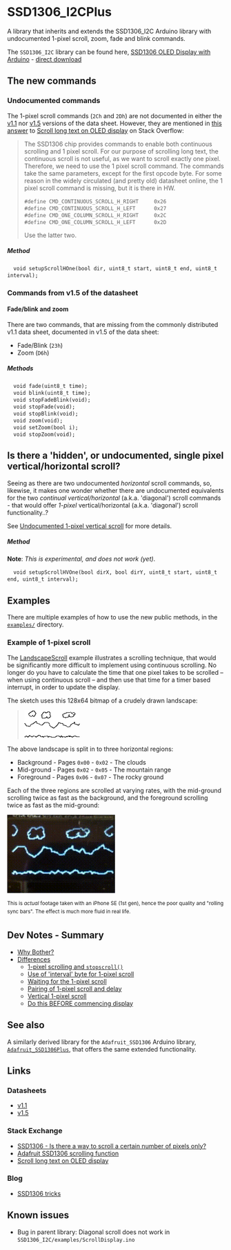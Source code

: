 # SSD1306_I2CPlus
A library that inherits and extends the SSD1306_I2C Arduino library with undocumented 1-pixel scroll, zoom, fade and blink commands.

The `SSD1306_I2C` library can be found here, [SSD1306 OLED Display with Arduino][1] - [direct download][2]

## The new commands

### Undocumented commands

The 1-pixel scroll commands (`2Ch` and `2Dh`) are not documented in either the [v1.1][3] nor [v1.5][4] versions of the data sheet. However, they are mentioned in [this answer](https://stackoverflow.com/a/69200268/4424636) to [Scroll long text on OLED display][7] on Stack Overflow:

> The SSD1306 chip provides commands to enable both continuous scrolling and 1 pixel scroll. For our purpose of scrolling long text, the continuous scroll is not useful, as we want to scroll exactly one pixel. Therefore, we need to use the 1 pixel scroll command. The commands take the same parameters, except for the first opcode byte. For some reason in the widely circulated (and pretty old) datasheet online, the 1 pixel scroll command is missing, but it is there in HW.
> 
>     #define CMD_CONTINUOUS_SCROLL_H_RIGHT		0x26
>     #define CMD_CONTINUOUS_SCROLL_H_LEFT		0x27
>     #define CMD_ONE_COLUMN_SCROLL_H_RIGHT		0x2C
>     #define CMD_ONE_COLUMN_SCROLL_H_LEFT		0x2D
> 
> Use the latter two.

##### Method

```none
  void setupScrollHOne(bool dir, uint8_t start, uint8_t end, uint8_t interval);
```


### Commands from v1.5 of the datasheet

#### Fade/blink and zoom

There are two commands, that are missing from the commonly distributed v1.1 data sheet, documented in v1.5 of the data sheet:

 - Fade/Blink (`23h`)
 - Zoom (`D6h`)

##### Methods

```none
  void fade(uint8_t time);
  void blink(uint8_t time);
  void stopFadeBlink(void);
  void stopFade(void);
  void stopBlink(void);
  void zoom(void);
  void setZoom(bool i);
  void stopZoom(void);
```

## Is there a 'hidden', or undocumented, single pixel vertical/horizontal scroll?

Seeing as there are two undocumented *horizontal* scroll commands, so, likewise, it makes one wonder whether there are undocumented equivalents for the two *continual vertical/horizontal* (a.k.a. 'diagonal') scroll commands - that would offer *1-pixel* vertical/horizontal (a.k.a. 'diagonal') scroll functionality..?

See [Undocumented 1-pixel vertical scroll](xtras/OnePixelVertScroll.md) for more details.

##### Method

**Note**: *This is experimental, and does not work (yet)*.

```none
  void setupScrollHVOne(bool dirX, bool dirY, uint8_t start, uint8_t end, uint8_t interval);
```

## Examples

There are multiple examples of how to use the new public methods, in the [`examples/`](examples/) directory.

### Example of 1-pixel scroll

The [LandscapeScroll](examples/LandscapeScroll/LandscapeScroll.ino) example illustrates a scrolling technique, that would be significantly more difficult to implement using continuous scrolling. No longer do you have to calculate the time that one pixel takes to be scrolled – when using continuous scroll – and then use that time for a timer based interrupt, in order to update the display.

The sketch uses this 128x64 bitmap of a crudely drawn landscape:

> [![128x64 Bitmap landscape][9]][9]

The above landscape is split in to three horizontal regions:

 - Background - Pages `0x00` - `0x02` - The clouds
 - Mid-ground - Pages `0x02` - `0x05` - The mountain range
 - Foreground - Pages `0x06` - `0x07` - The rocky ground

Each of the three regions are scrolled at varying rates, with the mid-ground scrolling twice as fast as the background, and the foreground scrolling twice as fast as the mid-ground:

[![Xiao SSD1306 Landscape Scroll][10]][10]

<sup>This is *actual* footage taken with an iPhone SE (1st gen), hence the poor quality and "rolling sync bars". The effect is much more fluid in real life.</sup>

## Dev Notes - Summary

 - [Why Bother?](xtras/WhyBother.md)
 - [Differences](xtras/DevNotes.md)
   - [1-pixel scrolling and `stopscroll()`](xtras/DevNotes.md#markdown-header-1-pixel-scrolling-and-stopscroll)
   - [Use of 'interval' byte for 1-pixel scroll](xtras/DevNotes.md#markdown-header-use-of-interval-byte-for-1-pixel-scroll)
   - [Waiting for the 1-pixel scroll](xtras/DevNotes.md#markdown-header-waiting-for-the-1-pixel-scroll)
   - [Pairing of 1-pixel scroll and delay](xtras/DevNotes.md#markdown-header-pairing-of-1-pixel-scroll-and-delay)
   - [Vertical 1-pixel scroll](xtras/DevNotes.md#markdown-header-vertical-1-pixel-scroll)
   - [Do this BEFORE commencing display](xtras/DevNotes.md#markdown-header-do-this-before-commencing-display)

## See also

A similarly derived library for the `Adafruit_SSD1306` Arduino library, [`Adafruit_SSD1306Plus`](https://github.com/greenonline/Adafruit_SSD1306Plus), that offers the same extended functionality.

## Links

### Datasheets
- [v1.1][3]
- [v1.5][4]


### Stack Exchange

 - [SSD1306 - Is there a way to scroll a certain number of pixels only?][5]
 - [Adafruit SSD1306 scrolling function][6]
 - [Scroll long text on OLED display][7]

### Blog

 - [SSD1306 tricks](https://gr33nonline.wordpress.com/2025/07/22/ssd1306-tricks/)

## Known issues

 - Bug in parent library: Diagonal scroll does not work in `SSD1306_I2C/examples/ScrollDisplay.ino`

  [1]: https://www.aidansun.com/articles/ssd1306-arduino/
  [2]: https://www.aidansun.com/dl/SSD1306_I2C.zip
  [3]: https://cdn-shop.adafruit.com/datasheets/SSD1306.pdf
  [4]: https://www.rlocman.ru/i/File/2020/04/17/SSD1306.pdf
  [5]: https://arduino.stackexchange.com/q/51420/6936
  [6]: https://electronics.stackexchange.com/q/485198/64015
  [7]: https://stackoverflow.com/q/40564050/4424636
  [9]: https://github.com/greenonline/Adafruit_SSD1306Plus/blob/main/xtras/Landscape.bmp "128x64 Bitmap landscape"
  [10]: https://github.com/greenonline/Adafruit_SSD1306Plus/blob/main/xtras/Landscape_Video_XiaoDevBoard480pCropped.gif "Xiao SSD1306 Landscape Scroll"

  

